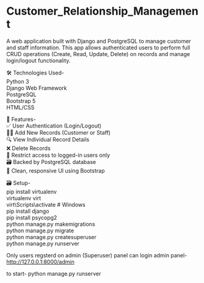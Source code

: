 # Customer_Relationship_Management
A web application built with Django and PostgreSQL to manage customer and staff information. This app allows authenticated users to perform full CRUD operations (Create, Read, Update, Delete) on records and manage login/logout functionality.

🛠️ Technologies Used-  
Python 3  
Django Web Framework  
PostgreSQL  
Bootstrap 5  
HTML/CSS  

🚀 Features-  
✅ User Authentication (Login/Logout)  
🧑‍💼 Add New Records (Customer or Staff)  
🔍 View Individual Record Details  
❌ Delete Records  
🔐 Restrict access to logged-in users only  
🗃️ Backed by PostgreSQL database  
🧾 Clean, responsive UI using Bootstrap  

🗃️ Setup-  
pip install virtualenv  
virtualenv virt  
virt\Scripts\activate  # Windows  
pip install django  
pip install psycopg2  
python manage.py makemigrations  
python manage.py migrate  
python manage.py createsuperuser  
python manage.py runserver  


Only users regsterd on admin (Superuser) panel can login
admin panel- http://127.0.0.1:8000/admin

to start- python manage.py runserver
